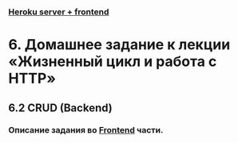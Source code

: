### [Heroku server + frontend](https://ra-6-2-crud.herokuapp.com/#task2)

# 6. Домашнее задание к лекции «Жизненный цикл и работа с HTTP»

## 6.2 CRUD (Backend)

### Описание задания во [Frontend](https://github.com/MKSInc/RA-hw.-6-Lifecycle-http.-1-Watches.-2-CRUD.-3-Chat#6.2) части.
